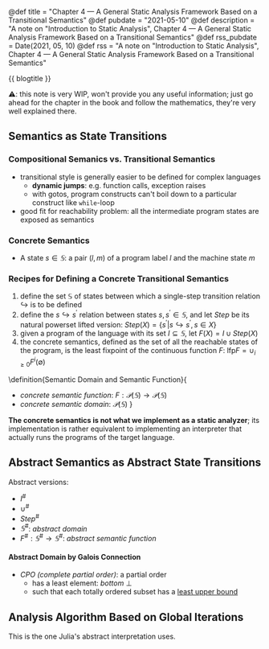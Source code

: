 @def title       = "Chapter 4 — A General Static Analysis Framework Based on a Transitional Semantics"
@def pubdate     = "2021-05-10"
@def description = "A note on \"Introduction to Static Analysis\", Chapter 4 — A General Static Analysis Framework Based on a Transitional Semantics"
@def rss_pubdate = Date(2021, 05, 10)
@def rss         = "A note on \"Introduction to Static Analysis\", Chapter 4 — A General Static Analysis Framework Based on a Transitional Semantics"

{{ blogtitle }}

⚠: this note is very WIP, won't provide you any useful information; just go ahead for the chapter in the book and follow the mathematics, they're very well explained there.

## Semantics as State Transitions

### Compositional Semanics vs. Transitional Semantics

- transitional style is generally easier to be defined for complex languages
  * **dynamic jumps**: e.g. function calls, exception raises
  * with gotos, program constructs can't boil down to a particular construct like `while`-loop
- good fit for reachability problem: all the intermediate program states are exposed as semantics

### Concrete Semantics

- A state $s \in 𝕊$: a pair $(l, m)$ of a program label $l$ and the machine state $m$

### Recipes for Defining a Concrete Transitional Semantics

1. define the set 𝕊 of states between which a single-step transition relation $\hookrightarrow$ is to be defined
2. define the $s \hookrightarrow s^\prime$ relation between states $s, s^\prime \in 𝕊$, and let $Step$ be its natural powerset lifted version:
   $Step(X) = \{s^\prime | s \hookrightarrow s^\prime, s \in X \}$
3. given a program of the language with its set $I \subseteq 𝕊$, let $F(X) = I \cup Step(X)$
4. the concrete semantics, defined as the set of all the reachable states of the program, is the least fixpoint of the continuous function $F$: $\text{lfp} F = \cup_{i \ge 0} F^i(\emptyset)$

\definition{Semantic Domain and Semantic Function}{
- _concrete semantic function_: $F: 𝒫(𝕊) \rightarrow 𝒫(𝕊)$
- _concrete semantic domain_: $𝒫(𝕊)$
}

**The concrete semantics is not what we implement as a static analyzer**; its implementation is rather equivalent to implementing an interpreter that actually runs the programs of the target language.

## Abstract Semantics as Abstract State Transitions

Abstract versions:
- $I^{\#}$
- $\cup^{\#}$
- $Step^{\#}$
- $𝕊^{\#}$: _abstract domain_
- $F^{\#}: 𝕊^{\#} \rightarrow 𝕊^{\#}$: _abstract semantic function_

#### Abstract Domain by Galois Connection

- _CPO (complete partial order)_: a partial order
  * has a least element: _bottom_ $\bot$
  * such that each totally ordered subset has a [least upper bound](https://web.ma.utexas.edu/users/perutz/ResMethods2011/Notes/L7.pdf)

## Analysis Algorithm Based on Global Iterations

This is the one Julia's abstract interpretation uses.
